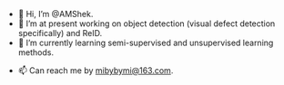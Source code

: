 - 👋 Hi, I’m @AMShek.
- 👀 I’m at present working on object detection (visual defect detection specifically) and ReID.
- 🌱 I’m currently learning semi-supervised and unsupervised learning methods.
<!--- - 💞️ I’m looking to collaborate on ...--->
- 📫 Can reach me by mibybymi@163.com.
<!---
AMShek/AMShek is a ✨ special ✨ repository because its `README.md` (this file) appears on your GitHub profile.
You can click the Preview link to take a look at your changes.
--->
